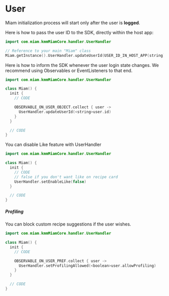 # User

Miam initialization process will start only after the user is **logged**.

Here is how to pass the user ID to the SDK, directly within the host app:

```kotlin
import com.miam.kmmMiamCore.handler.UserHandler

// Reference to your main "Miam" class
Miam.getInstance().UserHandler.updateUserId(USER_ID_IN_HOST_APP(string))
```

Here is how to inform the SDK whenever the user login state changes. We recommend using Observables
or EventListeners to that end.


```kotlin 
import com.miam.kmmMiamCore.handler.UserHandler

class Miam() {
  init {
    // CODE

    OBSERVABLE_ON_USER_OBJECT.collect { user ->
      UserHandler.updateUserId(<string>user.id)
    }
  }

  // CODE
}
```

You can disable Like feature with UserHandler

```kotlin 
import com.miam.kmmMiamCore.handler.UserHandler

class Miam() {
  init {
    // CODE
    // false if you don't want like on recipe card
    UserHandler.setEnableLike(false)
  }

  // CODE
}
```

##### Profiling

You can block custom recipe suggestions if the user wishes.

```kotlin 
import com.miam.kmmMiamCore.handler.UserHandler

class Miam() {
  init {
    // CODE

    OBSERVABLE_ON_USER_PREF.collect { user ->
      UserHandler.setProfilingAllowed(<boolean>user.allowProfiling)
    }
  }

  // CODE
}

```
